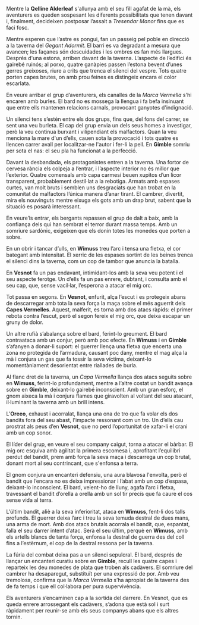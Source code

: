Mentre la **Qelline Alderleaf** s'allunya amb el seu fill agafat de la mà, els aventurers es queden sospesant les diferents possibilitats que tenen davant i, finalment, decideixen postposar l’assalt a *Tresendar Manor* fins que es faci fosc. 

Mentre esperen que l’astre es pongui, fan un passeig pel poble en direcció a la taverna del *Gegant Adormit*. El barri es va degradant a mesura que avancen; les façanes són descuidades i les ombres es fan més llargues. Després d'una estona, arriben davant de la taverna. L’aspecte de l’edifici és gairebé ruinós; al porxo, quatre ganàpies passen l’estona bevent d’unes gerres greixoses, riure a crits que trenca el silenci del vespre. Tots quatre porten capes brutes, on amb prou feines es distingeix encara el color escarlata.

En veure arribar el grup d’aventurers, els canalles de la *Marca Vermella* s'hi encaren amb burles. El bard no es mossega la llengua i fa befa insinuant que entre ells mantenen relacions carnals, provocant ganyotes d'indignació.

Un silenci tens s’estén entre els dos grups, fins que, del fons del carrer, se sent una veu burleta. El cap del grup envia un dels seus homes a investigar, però la veu continua burxant i vilipendiant els malfactors. Quan la veu menciona la mare d'un d’ells, cauen sota la provocació i tots quatre es llencen carrer avall per localitzar-ne l'autor i fer-li la pell. En **Gimble** somriu per sota el nas: el seu pla ha funcionat a la perfecció.

Davant la desbandada, els protagonistes entren a la taverna. Una fortor de cervesa rància els colpeja a l’entrar, i l’aspecte interior no és millor que l’exterior. Quatre comensals amb capa carmesí beuen xupitos d’un licor transparent, probablement destil·lat a la rebotiga. Armats amb espases curtes, van molt bruts i semblen uns desgraciats que han trobat en la comunitat de malfactors l’única manera d’anar tirant. El cambrer, divertit, mira els nouvinguts mentre eixuga els gots amb un drap brut, sabent que la situació es posarà interessant.

En veure’ls entrar, els bergants repassen el grup de dalt a baix, amb la confiança dels qui han sembrat el terror durant massa temps. Amb un somriure sardònic, exigeixen que els donin totes les monedes que porten a sobre.

En un obrir i tancar d’ulls, en **Wimuss** treu l’arc i tensa una fletxa, el cor bategant amb intensitat. El xerric de les espases sortint de les beines trenca el silenci dins la taverna, com un cop de tambor que anuncia la batalla.

En **Vesnot** fa un pas endavant, intimidant-los amb la seva veu potent i el seu aspecte ferotge. Un d’ells fa un pas enrere, dubtant, i consulta amb el seu cap, que, sense vacil·lar, l’esperona a atacar el mig orc.

Tot passa en segons. En **Vesnot**, enfurit, alça l’escut i es protegeix abans de descarregar amb tota la seva força la maça sobre el més aguerrit dels **Capes Vermelles**. Aquest, malferit, es torna amb dos atacs ràpids: el primer rebota contra l’escut, però el segon fereix el mig orc, que deixa escapar un gruny de dolor.

Un altre rufià s’abalança sobre el bard, ferint-lo greument. El bard contraataca amb un conjur, però amb poc efecte. En **Wimuss** i en **Gimble** s’afanyen a donar-li suport: el guerrer llença una fletxa que encerta una zona no protegida de l’armadura, causant poc dany, mentre el mag alça la mà i conjura un gas que fa tossir la seva víctima, deixant-lo momentàniament desorientat entre riallades de burla.

Al flanc dret de la taverna, un *Capa Vermella* llança dos atacs seguits sobre en **Wimuss**, ferint-lo profundament, mentre a l’altre costat un bandit avança sobre en **Gimble**, deixant-lo gairebé inconscient. Amb un gran esforç, el gnom aixeca la mà i conjura flames que giravolten al voltant del seu atacant, il·luminant la taverna amb un brill intens.

L’**Oreeo**, exhaust i acorralat, llança una ona de tro que fa volar els dos bandits fora del seu abast, l'impacte ressonant com un tro. Un d’ells cau prostrat als peus d’en **Vesnot**, que no perd l’oportunitat de xafar-li el crani amb un cop sonor.

El líder del grup, en veure el seu company caigut, torna a atacar el bàrbar. El mig orc esquiva amb agilitat la primera escomesa i, aprofitant l’equilibri perdut del bandit, prem amb força la seva maça i descarrega un cop brutal, donant mort al seu contrincant, que s'enfonsa a terra.

El gnom conjura un encanteri defensiu, una aura blavosa l'envolta, però el bandit que l’encara no es deixa impressionar i l’abat amb un cop d’espasa, deixant-lo inconscient. El bard, veient-ho de lluny, agafa l’arc i fletxa, travessant el bandit d’orella a orella amb un sol tir precís que fa caure el cos sense vida al terra.

L’últim bandit, aliè a la seva inferioritat, ataca en **Wimuss**, fent-li dos talls profunds. El guerrer deixa l’arc i treu la seva temuda destral de dues mans, una arma de mort. Amb dos atacs brutals acorrala el bandit, que, espantat, falla el seu darrer intent d’atac. Serà el seu últim, perquè en **Wimuss**, amb els artells blancs de tanta força, enfonsa la destral de guerra des del coll fins a l’estèrnum, el cop de la destral ressona per la taverna.

La fúria del combat deixa pas a un silenci sepulcral. El bard, després de llançar un encanteri curatiu sobre en **Gimble**, recull les quatre capes i reparteix les deu monedes de plata que troben als cadàvers. El somriure del cambrer ha desaparegut, substituït per una expressió de por. Amb veu tremolosa, confirma que la *Marca Vermella* s’ha apropiat de la taverna des de fa temps i que ell col·labora per pura supervivència.

Els aventurers s’encaminen cap a la sortida del darrere. En Vesnot, que es queda enrere arrossegant els cadàvers, s’adona que està sol i surt ràpidament per reunir-se amb els seus companys abans que els altres tornin.
